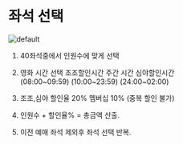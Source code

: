 # 좌석 선택

![default](https://user-images.githubusercontent.com/42165173/44081042-bd406200-9fe8-11e8-80d5-3ce09f9df159.PNG)

1. 40좌석중에서 인원수에 맞게 선택

2. 영화 시간 선택  조조할인시간         주간 시간            심야할인시간    
                 (08:00~09:59)      (10:00~23:59)        (24:00~02:00)


3. 조조,심야 할인율 20% 멤버십 10% (중복 할인 불가)


4. 인원수 + 할인율% = 총금액 산출.


5. 이전 예매 좌석 제외후 좌석 선택 반복.     
